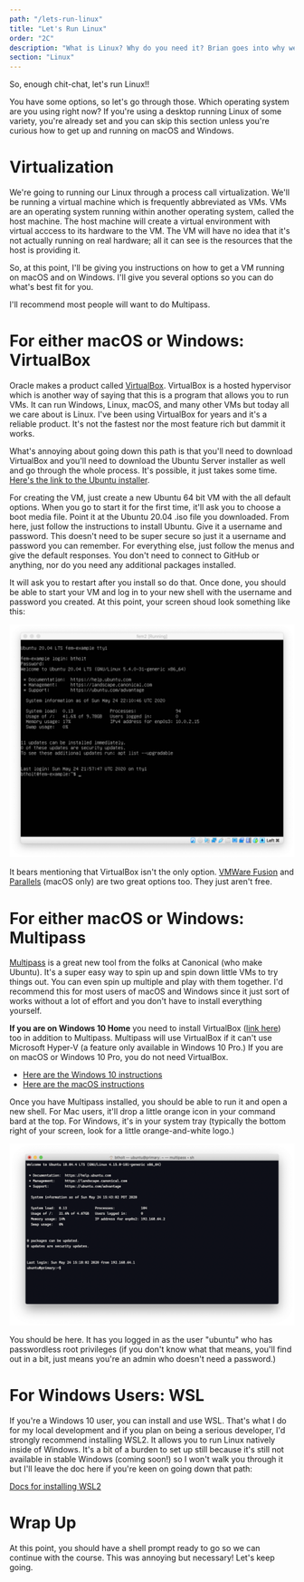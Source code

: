```yaml
---
path: "/lets-run-linux"
title: "Let's Run Linux"
order: "2C"
description: "What is Linux? Why do you need it? Brian goes into why we need Linux and where it came from"
section: "Linux"
---
```


So, enough chit-chat, let's run Linux!!

You have some options, so let's go through those. Which operating system are you using right now? If you're using a desktop running Linux of some variety, you're already set and you can skip this section unless you're curious how to get up and running on macOS and Windows.

# Virtualization

We're going to running our Linux through a process call virtualization. We'll be running a virtual machine which is frequently abbreviated as VMs. VMs are an operating system running within another operating system, called the host machine. The host machine will create a virtual environment with virtual acccess to its hardware to the VM. The VM will have no idea that it's not actually running on real hardware; all it can see is the resources that the host is providing it.

So, at this point, I'll be giving you instructions on how to get a VM running on macOS and on Windows. I'll give you several options so you can do what's best fit for you.

I'll recommend most people will want to do Multipass.

# For either macOS or Windows: VirtualBox

Oracle makes a product called [VirtualBox][vb]. VirtualBox is a hosted hypervisor which is another way of saying that this is a program that allows you to run VMs. It can run Windows, Linux, macOS, and many other VMs but today all we care about is Linux. I've been using VirtualBox for years and it's a reliable product. It's not the fastest nor the most feature rich but dammit it works.

What's annoying about going down this path is that you'll need to download VirtualBox and you'll need to download the Ubuntu Server installer as well and go through the whole process. It's possible, it just takes some time. [Here's the link to the Ubuntu installer][ubuntu].

For creating the VM, just create a new Ubuntu 64 bit VM with the all default options. When you go to start it for the first time, it'll ask you to choose a boot media file. Point it at the Ubuntu 20.04 .iso file you downloaded. From here, just follow the instructions to install Ubuntu. Give it a username and password. This doesn't need to be super secure so just it a username and password you can remember. For everything else, just follow the menus and give the default responses. You don't need to connect to GitHub or anything, nor do you need any additional packages installed.

It will ask you to restart after you install so do that. Once done, you should be able to start your VM and log in to your new shell with the username and password you created. At this point, your screen shoud look something like this:

![Screenshot of logged in shell](./images/up-and-running.png)

It bears mentioning that VirtualBox isn't the only option. [VMWare Fusion][vmware] and [Parallels][parallels] (macOS only) are two great options too. They just aren't free.

# For either macOS or Windows: Multipass

[Multipass][mp] is a great new tool from the folks at Canonical (who make Ubuntu). It's a super easy way to spin up and spin down little VMs to try things out. You can even spin up multiple and play with them together. I'd recommend this for most users of macOS and Windows since it just sort of works without a lot of effort and you don't have to install everything yourself.

**If you are on Windows 10 Home** you need to install VirtualBox ([link here][vb]) too in addition to Multipass. Multipass will use VirtualBox if it can't use Microsoft Hyper-V (a feature only available in Windows 10 Pro.) If you are on macOS or Windows 10 Pro, you do not need VirtualBox.

- [Here are the Windows 10 instructions][mp-windows]
- [Here are the macOS instructions][mp-macos]

Once you have Multipass installed, you should be able to run it and open a new shell. For Mac users, it'll drop a little orange icon in your command bard at the top. For Windows, it's in your system tray (typically the bottom right of your screen, look for a little orange-and-white logo.)

![Screenshot of logged in shell](./images/multipass.png)

You should be here. It has you logged in as the user "ubuntu" who has passwordless root privileges (if you don't know what that means, you'll find out in a bit, just means you're an admin who doesn't need a password.)

# For Windows Users: WSL

If you're a Windows 10 user, you can install and use WSL. That's what I do for my local development and if you plan on being a serious developer, I'd strongly recommend installing WSL2. It allows you to run Linux natively inside of Windows. It's a bit of a burden to set up still because it's still not available in stable Windows (coming soon!) so I won't walk you through it but I'll leave the doc here if you're keen on going down that path:

[Docs for installing WSL2][wsl]

# Wrap Up

At this point, you should have a shell prompt ready to go so we can continue with the course. This was annoying but necessary! Let's keep going.

[vb]: https://www.virtualbox.org/
[ubuntu]: https://ubuntu.com/download/server
[mp]: https://multipass.run
[mp-macos]: https://multipass.run/docs/installing-on-macos
[mp-windows]: https://multipass.run/docs/installing-on-windows
[wsl]: https://docs.microsoft.com/en-us/windows/wsl/install-win10#update-to-wsl-2
[vmware]: https://www.vmware.com/products/fusion.html
[parallels]: https://www.parallels.com/
